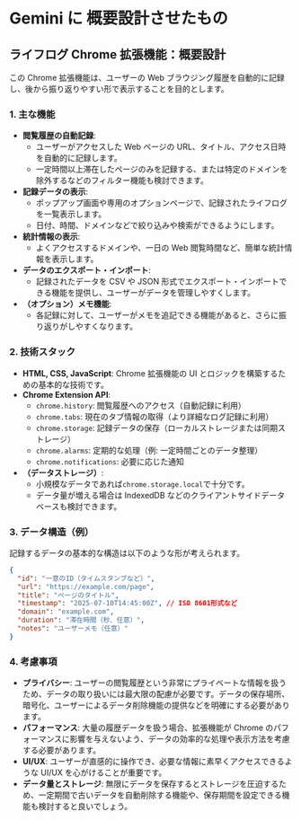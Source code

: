 # Gemini に 概要設計させたもの

## ライフログ Chrome 拡張機能：概要設計

この Chrome 拡張機能は、ユーザーの Web ブラウジング履歴を自動的に記録し、後から振り返りやすい形で表示することを目的とします。

### 1. 主な機能

- **閲覧履歴の自動記録**:
  - ユーザーがアクセスした Web ページの URL、タイトル、アクセス日時を自動的に記録します。
  - 一定時間以上滞在したページのみを記録する、または特定のドメインを除外するなどのフィルター機能も検討できます。
- **記録データの表示**:
  - ポップアップ画面や専用のオプションページで、記録されたライフログを一覧表示します。
  - 日付、時間、ドメインなどで絞り込みや検索ができるようにします。
- **統計情報の表示**:
  - よくアクセスするドメインや、一日の Web 閲覧時間など、簡単な統計情報を表示します。
- **データのエクスポート・インポート**:
  - 記録されたデータを CSV や JSON 形式でエクスポート・インポートできる機能を提供し、ユーザーがデータを管理しやすくします。
- **（オプション）メモ機能**:
  - 各記録に対して、ユーザーがメモを追記できる機能があると、さらに振り返りがしやすくなります。

### 2. 技術スタック

- **HTML, CSS, JavaScript**: Chrome 拡張機能の UI とロジックを構築するための基本的な技術です。
- **Chrome Extension API**:
  - `chrome.history`: 閲覧履歴へのアクセス（自動記録に利用）
  - `chrome.tabs`: 現在のタブ情報の取得（より詳細なログ記録に利用）
  - `chrome.storage`: 記録データの保存（ローカルストレージまたは同期ストレージ）
  - `chrome.alarms`: 定期的な処理（例: 一定時間ごとのデータ整理）
  - `chrome.notifications`: 必要に応じた通知
- **（データストレージ）**:
  - 小規模なデータであれば`chrome.storage.local`で十分です。
  - データ量が増える場合は IndexedDB などのクライアントサイドデータベースも検討できます。

### 3. データ構造（例）

記録するデータの基本的な構造は以下のような形が考えられます。

```json
{
  "id": "一意のID（タイムスタンプなど）",
  "url": "https://example.com/page",
  "title": "ページのタイトル",
  "timestamp": "2025-07-10T14:45:00Z", // ISO 8601形式など
  "domain": "example.com",
  "duration": "滞在時間（秒、任意）",
  "notes": "ユーザーメモ（任意）"
}
```

### 4. 考慮事項

- **プライバシー**: ユーザーの閲覧履歴という非常にプライベートな情報を扱うため、データの取り扱いには最大限の配慮が必要です。データの保存場所、暗号化、ユーザーによるデータ削除機能の提供などを明確にする必要があります。
- **パフォーマンス**: 大量の履歴データを扱う場合、拡張機能が Chrome のパフォーマンスに影響を与えないよう、データの効率的な処理や表示方法を考慮する必要があります。
- **UI/UX**: ユーザーが直感的に操作でき、必要な情報に素早くアクセスできるような UI/UX を心がけることが重要です。
- **データ量とストレージ**: 無限にデータを保存するとストレージを圧迫するため、一定期間で古いデータを自動削除する機能や、保存期間を設定できる機能も検討すると良いでしょう。
